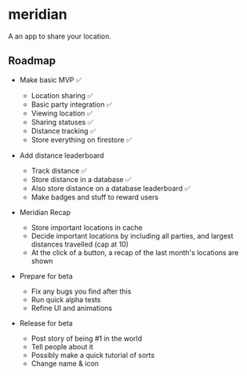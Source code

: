 # meridian

A an app to share your location.

## Roadmap

- Make basic MVP ✅
  - Location sharing ✅
  - Basic party integration ✅
  - Viewing location ✅
  - Sharing statuses ✅
  - Distance tracking ✅
  - Store everything on firestore ✅

- Add distance leaderboard
  - Track distance ✅
  - Store distance in a database ✅
  - Also store distance on a database leaderboard ✅
  - Make badges and stuff to reward users

- Meridian Recap
  - Store important locations in cache
  - Decide important locations by including all parties, and largest distances travelled (cap at 10)
  - At the click of a button, a recap of the last month's locations are shown

- Prepare for beta
  - Fix any bugs you find after this
  - Run quick alpha tests
  - Refine UI and animations

- Release for beta
  - Post story of being #1 in the world
  - Tell people about it
  - Possibly make a quick tutorial of sorts
  - Change name & icon
